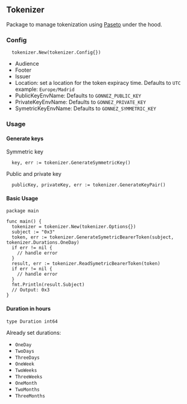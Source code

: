 ## Tokenizer

Package to manage tokenization using [Paseto](https://github.com/o1egl/paseto) under the hood. 

### Config

```
  tokenizer.New(tokenizer.Config{})
```
- Audience
- Footer
- Issuer
- Location: set a location for the token expiracy time. Defaults to `UTC` example: `Europe/Madrid`
- PublicKeyEnvName: Defaults to `GONNEZ_PUBLIC_KEY`
- PrivateKeyEnvName: Defaults to `GONNEZ_PRIVATE_KEY`
- SymetricKeyEnvName: Defaults to `GONNEZ_SYMMETRIC_KEY`

### Usage

#### Generate keys

Symmetric key
```
  key, err := tokenizer.GenerateSymmetricKey()
```

Public and private key
```
  publicKey, privateKey, err := tokenizer.GenerateKeyPair()
```

#### Basic Usage

```
package main

func main() {
  tokenizer = tokenizer.New(tokenizer.Options{})
  subject := "0x3"
  token, err := tokenizer.GenerateSymetricBearerToken(subject, tokenizer.Durations.OneDay)
  if err != nil {
    // handle error
  }
  result, err := tokenizer.ReadSymetricBearerToken(token)
  if err != nil {
    // handle error
  }
  fmt.Println(result.Subject)
  // Output: 0x3
}  
```

#### Duration in hours

```
type Duration int64
```

Already set durations:
- `OneDay`
- `TwoDays`
- `ThreeDays`
- `OneWeek`
- `TwoWeeks`
- `ThreeWeeks`
- `OneMonth`
- `TwoMonths`
- `ThreeMonths`

